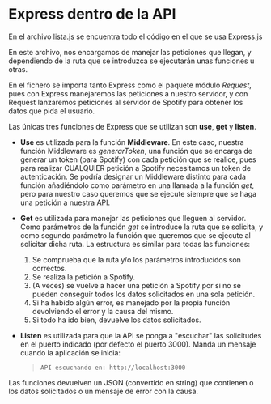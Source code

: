 # Express dentro de la API
En el archivo [lista.js](https://github.com/antoniorev/ListenYourMood/blob/master/api/lista.js) se encuentra todo el código en el que se usa Express.js

En este archivo, nos encargamos de manejar las peticiones que llegan, y dependiendo de la ruta que se introduzca se ejecutarán unas funciones u otras.

En el fichero se importa tanto Express como el paquete módulo *Request*, pues con Express manejaremos las peticiones a nuestro servidor, y con Request lanzaremos peticiones al servidor de Spotify para obtener los datos que pida el usuario.

Las únicas tres funciones de Express que se utilizan son **use**, **get** y **listen**.

- **Use** es utilizada para la función **Middleware**. En este caso, nuestra función Middleware es *generarToken*, una función que se encarga de generar un token (para Spotify) con cada petición que se realice, pues para realizar CUALQUIER petición a Spotify necesitamos un token de autenticación. Se podría designar un Middleware distinto para cada función añadiéndolo como parámetro en una llamada a la función *get*, pero para nuestro caso queremos que se ejecute siempre que se haga una petición a nuestra API.

- **Get** es utilizada para manejar las peticiones que lleguen al servidor. Como parámetros de la función *get* se introduce la ruta que se solicita, y como segundo parámetro la función que queremos que se ejecute al solicitar dicha ruta. La estructura es similar para todas las funciones:
    1. Se comprueba que la ruta y/o los parámetros introducidos son correctos.
    2. Se realiza la petición a Spotify.
    3. (A veces) se vuelve a hacer una petición a Spotify por si no se pueden conseguir todos los datos solicitados en una sola petición.
    4. Si ha habido algún error, es manejado por la propia función devolviendo el error y la causa del mismo. 
    5. Si todo ha ido bien, devuelve los datos solicitados.

- **Listen** es utilizada para que la API se ponga a "escuchar" las solicitudes en el puerto indicado (por defecto el puerto 3000). Manda un mensaje cuando la aplicación se inicia:
    > `API escuchando en: http://localhost:3000`

Las funciones devuelven un JSON (convertido en string) que contienen o los datos solicitados o un mensaje de error con la causa.